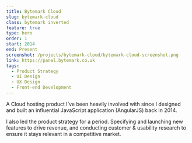 ```yaml
---
title: Bytemark Cloud
slug: bytemark-cloud
class: bytemark inverted
feature: true
type: hero
order: 1
start: 2014
end: Present
screenshot: /projects/bytemark-cloud/bytemark-cloud-screenshot.png
link: https://panel.bytemark.co.uk
tags:
  - Product Strategy
  - UI Design
  - UX Design
  - Front-end Development
---
```

A Cloud hosting product I’ve been heavily involved with since I designed and built an influential JavaScript application (AngularJS) back in 2014.

I also led the product strategy for a period. Specifying and launching new features to drive revenue, and conducting customer & usability research to ensure it stays relevant in a competitive market.

